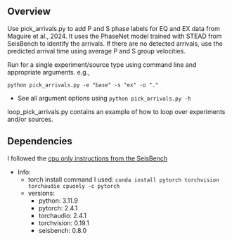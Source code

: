 
## Overview

Use pick_arrivals.py to add P and S phase labels for EQ and EX data from Maguire et al., 2024. 
It uses the PhaseNet model trained with STEAD from SeisBench to identify the arrivals. If there are no detected arrivals, use the predicted arrival time using average P and S group velocities. 

Run for a single experiment/source type using command line and appropriate arguments. e.g.,
```
python pick_arrivals.py -e "base" -s "ex" -o "."
```
- See all argument options using `python pick_arrivals.py -h`
  
loop_pick_arrivals.py contains an example of how to loop over experiments and/or sources.

## Dependencies
I followed the [cpu only instructions from the SeisBench](https://github.com/seisbench/seisbench?tab=readme-ov-file#cpu-only-installation) 

- Info:
  - torch install command I used: `conda install pytorch torchvision torchaudio cpuonly -c pytorch`
  - versions:
    - python: 3.11.9
    - pytorch: 2.4.1
    - torchaudio: 2.4.1
    - torchvision: 0.19.1
    - seisbench: 0.8.0